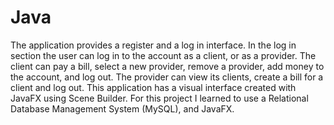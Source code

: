 # Java
The application provides a register and a log in interface. In the log in section the user can log in to the account as a client, or as a provider. The client can pay a bill, select a new provider, remove a provider, add money to the account, and log out. The provider can view its clients, create a bill for a client and log out. This application has a visual interface created with JavaFX using Scene Builder. For this project I learned to use a Relational Database Management System (MySQL), and JavaFX.
